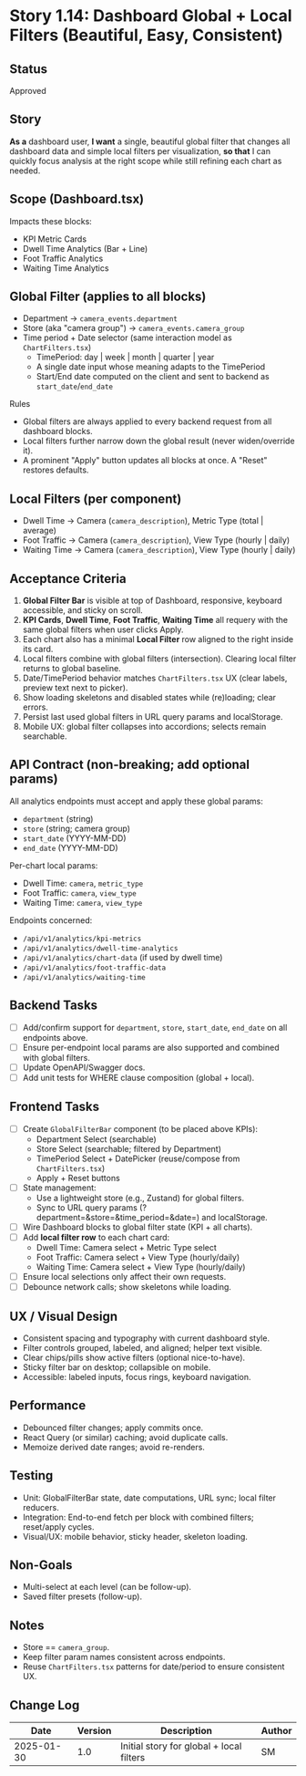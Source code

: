 # Story 1.14: Dashboard Global + Local Filters (Beautiful, Easy, Consistent)

## Status
Approved

## Story
**As a** dashboard user,
**I want** a single, beautiful global filter that changes all dashboard data and simple local filters per visualization,
**so that** I can quickly focus analysis at the right scope while still refining each chart as needed.

## Scope (Dashboard.tsx)
Impacts these blocks:
- KPI Metric Cards
- Dwell Time Analytics (Bar + Line)
- Foot Traffic Analytics
- Waiting Time Analytics

## Global Filter (applies to all blocks)
- Department → `camera_events.department`
- Store (aka "camera group") → `camera_events.camera_group`
- Time period + Date selector (same interaction model as `ChartFilters.tsx`)
  - TimePeriod: day | week | month | quarter | year
  - A single date input whose meaning adapts to the TimePeriod
  - Start/End date computed on the client and sent to backend as `start_date`/`end_date`

Rules
- Global filters are always applied to every backend request from all dashboard blocks.
- Local filters further narrow down the global result (never widen/override it).
- A prominent "Apply" button updates all blocks at once. A "Reset" restores defaults.

## Local Filters (per component)
- Dwell Time → Camera (`camera_description`), Metric Type (total | average)
- Foot Traffic → Camera (`camera_description`), View Type (hourly | daily)
- Waiting Time → Camera (`camera_description`), View Type (hourly | daily)

## Acceptance Criteria
1. **Global Filter Bar** is visible at top of Dashboard, responsive, keyboard accessible, and sticky on scroll.
2. **KPI Cards**, **Dwell Time**, **Foot Traffic**, **Waiting Time** all requery with the same global filters when user clicks Apply.
3. Each chart also has a minimal **Local Filter** row aligned to the right inside its card.
4. Local filters combine with global filters (intersection). Clearing local filter returns to global baseline.
5. Date/TimePeriod behavior matches `ChartFilters.tsx` UX (clear labels, preview text next to picker).
6. Show loading skeletons and disabled states while (re)loading; clear errors.
7. Persist last used global filters in URL query params and localStorage.
8. Mobile UX: global filter collapses into accordions; selects remain searchable.

## API Contract (non-breaking; add optional params)
All analytics endpoints must accept and apply these global params:
- `department` (string)
- `store` (string; camera group)
- `start_date` (YYYY-MM-DD)
- `end_date` (YYYY-MM-DD)

Per-chart local params:
- Dwell Time: `camera`, `metric_type`
- Foot Traffic: `camera`, `view_type`
- Waiting Time: `camera`, `view_type`

Endpoints concerned:
- `/api/v1/analytics/kpi-metrics`
- `/api/v1/analytics/dwell-time-analytics`
- `/api/v1/analytics/chart-data` (if used by dwell time)
- `/api/v1/analytics/foot-traffic-data`
- `/api/v1/analytics/waiting-time`

## Backend Tasks
- [ ] Add/confirm support for `department`, `store`, `start_date`, `end_date` on all endpoints above.
- [ ] Ensure per-endpoint local params are also supported and combined with global filters.
- [ ] Update OpenAPI/Swagger docs.
- [ ] Add unit tests for WHERE clause composition (global + local).

## Frontend Tasks
- [ ] Create `GlobalFilterBar` component (to be placed above KPIs):
  - Department Select (searchable)
  - Store Select (searchable; filtered by Department)
  - TimePeriod Select + DatePicker (reuse/compose from `ChartFilters.tsx`)
  - Apply + Reset buttons
- [ ] State management:
  - Use a lightweight store (e.g., Zustand) for global filters.
  - Sync to URL query params (?department=&store=&time_period=&date=) and localStorage.
- [ ] Wire Dashboard blocks to global filter state (KPI + all charts).
- [ ] Add **local filter row** to each chart card:
  - Dwell Time: Camera select + Metric Type select
  - Foot Traffic: Camera select + View Type (hourly/daily)
  - Waiting Time: Camera select + View Type (hourly/daily)
- [ ] Ensure local selections only affect their own requests.
- [ ] Debounce network calls; show skeletons while loading.

## UX / Visual Design
- Consistent spacing and typography with current dashboard style.
- Filter controls grouped, labeled, and aligned; helper text visible.
- Clear chips/pills show active filters (optional nice-to-have).
- Sticky filter bar on desktop; collapsible on mobile.
- Accessible: labeled inputs, focus rings, keyboard navigation.

## Performance
- Debounced filter changes; apply commits once.
- React Query (or similar) caching; avoid duplicate calls.
- Memoize derived date ranges; avoid re-renders.

## Testing
- Unit: GlobalFilterBar state, date computations, URL sync; local filter reducers.
- Integration: End-to-end fetch per block with combined filters; reset/apply cycles.
- Visual/UX: mobile behavior, sticky header, skeleton loading.

## Non-Goals
- Multi-select at each level (can be follow-up).
- Saved filter presets (follow-up).

## Notes
- Store == `camera_group`.
- Keep filter param names consistent across endpoints.
- Reuse `ChartFilters.tsx` patterns for date/period to ensure consistent UX.

## Change Log
| Date       | Version | Description                              | Author |
|------------|---------|------------------------------------------|--------|
| 2025-01-30 | 1.0     | Initial story for global + local filters | SM     |
